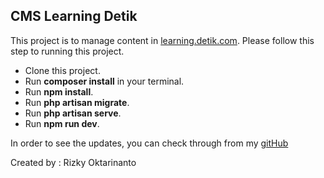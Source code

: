 ## CMS Learning Detik

This project is to manage content in [learning.detik.com](https://learning.detik.com/frontpage/). Please follow this step to running this project.

- Clone this project.
- Run **composer install** in your terminal.
- Run **npm install**.
- Run **php artisan migrate**.
- Run **php artisan serve**.
- Run **npm run dev**.

In order to see the updates, you can check through from my [gitHub](https://github.com/kyokta/CMS-Elearning)

Created by : Rizky Oktarinanto
